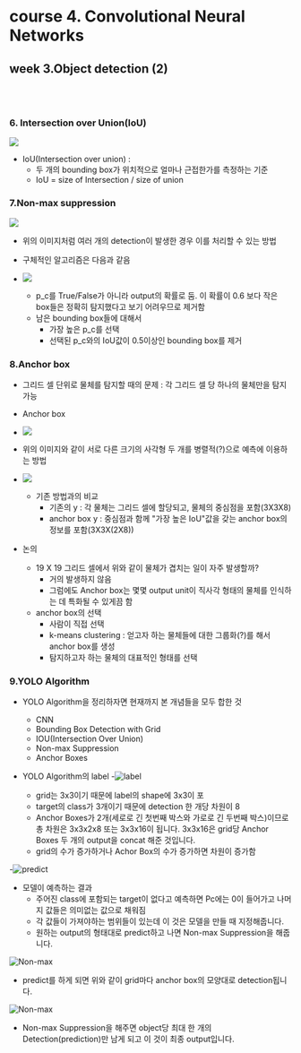 
# course 4. Convolutional Neural Networks  

## week 3.Object detection (2)  

</br>
</br>

### 6. Intersection over Union(IoU)

![](./Images/week322/1.jpg)

- IoU(Intersection over union) :
  - 두 개의 bounding box가 위치적으로 얼마나 근접한가를 측정하는 기준
  - IoU = size of Intersection / size of union

### 7.Non-max suppression

![](./Images/week322/2.jpg)

- 위의 이미지처럼 여러 개의 detection이 발생한 경우 이를 처리할 수 있는 방법
- 구체적인 알고리즘은 다음과 같음

- ![](./Images/week322/3.jpg)
  - p_c를 True/False가 아니라 output의 확률로 둠. 이 확률이 0.6 보다 작은 box들은 정확히 탐지했다고 보기 어려우므로 제거함
  - 남은 bounding box들에 대해서
    - 가장 높은 p_c를 선택
    - 선택된 p_c와의 IoU값이 0.5이상인 bounding box를 제거

### 8.Anchor box
- 그리드 셀 단위로 물체를 탐지할 때의 문제 : 각 그리드 셀 당 하나의 물체만을 탐지 가능
- Anchor box
 - ![](./Images/week322/4.jpg)
 - 위의 이미지와 같이 서로 다른 크기의 사각형 두 개를 병렬적(?)으로 예측에 이용하는 방법

- ![](./Images/week322/5.jpg)
  - 기존 방법과의 비교
    - 기존의 y : 각 물체는 그리드 셀에 할당되고, 물체의 중심점을 포함(3X3X8)
    - anchor box y : 중심점과 함께 "가장 높은 IoU"값을 갖는 anchor box의 정보를 포함(3X3X(2X8))

- 논의
  - 19 X 19 그리드 셀에서 위와 같이 물체가 겹치는 일이 자주 발생할까?
    - 거의 발생하지 않음
    - 그럼에도 Anchor box는 몇몇 output unit이 직사각 형태의 물체를 인식하는 데 특화될 수 있게끔 함
  - anchor box의 선택
    - 사람이 직접 선택
    - k-means clustering : 얻고자 하는 물체들에 대한 그룹화(?)를 해서 anchor box를 생성
    - 탐지하고자 하는 물체의 대표적인 형태를 선택

### 9.YOLO Algorithm

- YOLO Algorithm을 정리하자면 현재까지 본 개념들을 모두 합한 것
	- CNN
	- Bounding Box Detection with Grid
	- IOU(Intersection Over Union)
	- Non-max Suppression
	- Anchor Boxes

- YOLO Algorithm의 label
  -![label](./Images/week322/YOLO_label.JPG)

    - grid는 3x3이기 때문에 label의 shape에 3x3이 포
    - target의 class가 3개이기 때문에 detection 한 개당 차원이 8
    - Anchor Boxes가 2개(세로로 긴 첫번째 박스와 가로로 긴 두번째 박스)이므로 총 차원은 3x3x2x8 또는 3x3x16이 됩니다. 3x3x16은 grid당 Anchor Boxes 두 개의 output을 concat 해준 것입니다.
    - grid의 수가 증가하거나 Achor Box의 수가 증가하면 차원이 증가함

-![predict](./Images/week322/predict.JPG)
  - 모델이 예측하는 결과
    - 주어진 class에 포함되는 target이 없다고 예측하면 Pc에는 0이 들어가고 나머지 값들은 의미없는 값으로 채워짐
    - 각 값들이 가져야하는 범위들이 있는데 이 것은 모델을 만들 때 지정해줍니다.
    - 원하는 output의 형태대로 predict하고 나면 Non-max Suppression을 해줍니다.

![Non-max](./Images/week322/non-max1.JPG)
  - predict를 하게 되면 위와 같이 grid마다 anchor box의 모양대로 detection됩니다.

![Non-max](./Images/week322/non-max2.JPG)
  - Non-max Suppression을 해주면 object당 최대 한 개의 Detection(prediction)만 남게 되고 이 것이 최종 output입니다.
